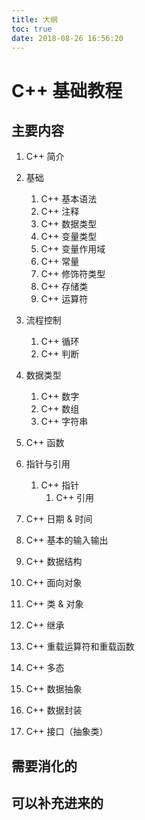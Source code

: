 ```yaml
---
title: 大纲
toc: true
date: 2018-08-26 16:56:20
---
```



# C++ 基础教程


## 主要内容


1. C++ 简介
2. 基础
   1. C++ 基本语法
   2. C++ 注释
   3. C++ 数据类型
   4. C++ 变量类型
   5. C++ 变量作用域
   6. C++ 常量
   7. C++ 修饰符类型
   8. C++ 存储类
   9. C++ 运算符
3. 流程控制
   1. C++ 循环
   2. C++ 判断
4. 数据类型
   1. C++ 数字
   2. C++ 数组
   3. C++ 字符串

1. C++ 函数
2. 指针与引用
   1. C++ 指针
      1. C++ 引用

1. C++ 日期 & 时间
2. C++ 基本的输入输出
3. C++ 数据结构
4. C++ 面向对象
  1. C++ 类 & 对象
  2. C++ 继承
  3. C++ 重载运算符和重载函数
  4. C++ 多态
  5. C++ 数据抽象
  6. C++ 数据封装
  7. C++ 接口（抽象类）



## 需要消化的


## 可以补充进来的
